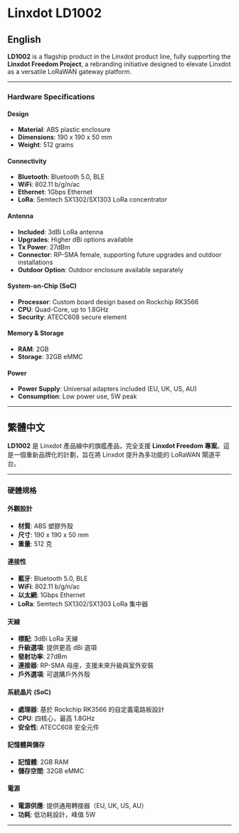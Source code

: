 # Linxdot LD1002

## English

**LD1002** is a flagship product in the Linxdot product line, fully supporting the **Linxdot Freedom Project**, a rebranding initiative designed to elevate Linxdot as a versatile LoRaWAN gateway platform.

---

### Hardware Specifications

#### **Design**
- **Material**: ABS plastic enclosure  
- **Dimensions**: 190 x 190 x 50 mm  
- **Weight**: 512 grams  

#### **Connectivity**
- **Bluetooth**: Bluetooth 5.0, BLE  
- **WiFi**: 802.11 b/g/n/ac  
- **Ethernet**: 1Gbps Ethernet  
- **LoRa**: Semtech SX1302/SX1303 LoRa concentrator  

#### **Antenna**
- **Included**: 3dBi LoRa antenna  
- **Upgrades**: Higher dBi options available  
- **Tx Power**: 27dBm  
- **Connector**: RP-SMA female, supporting future upgrades and outdoor installations  
- **Outdoor Option**: Outdoor enclosure available separately  

#### **System-on-Chip (SoC)**
- **Processor**: Custom board design based on Rockchip RK3566  
- **CPU**: Quad-Core, up to 1.8GHz  
- **Security**: ATECC608 secure element  

#### **Memory & Storage**
- **RAM**: 2GB  
- **Storage**: 32GB eMMC  

#### **Power**
- **Power Supply**: Universal adapters included (EU, UK, US, AU)  
- **Consumption**: Low power use, 5W peak  

---

## 繁體中文

**LD1002** 是 Linxdot 產品線中的旗艦產品，完全支援 **Linxdot Freedom 專案**。這是一個重新品牌化的計劃，旨在將 Linxdot 提升為多功能的 LoRaWAN 閘道平台。

---

### 硬體規格

#### **外觀設計**
- **材質**: ABS 塑膠外殼  
- **尺寸**: 190 x 190 x 50 mm  
- **重量**: 512 克  

#### **連接性**
- **藍牙**: Bluetooth 5.0, BLE  
- **WiFi**: 802.11 b/g/n/ac  
- **以太網**: 1Gbps Ethernet  
- **LoRa**: Semtech SX1302/SX1303 LoRa 集中器  

#### **天線**
- **標配**: 3dBi LoRa 天線  
- **升級選項**: 提供更高 dBi 選項  
- **發射功率**: 27dBm  
- **連接器**: RP-SMA 母座，支援未來升級與室外安裝  
- **戶外選項**: 可選購戶外外殼  

#### **系統晶片 (SoC)**
- **處理器**: 基於 Rockchip RK3566 的自定義電路板設計  
- **CPU**: 四核心，最高 1.8GHz  
- **安全性**: ATECC608 安全元件  

#### **記憶體與儲存**
- **記憶體**: 2GB RAM  
- **儲存空間**: 32GB eMMC  

#### **電源**
- **電源供應**: 提供通用轉接器（EU, UK, US, AU）  
- **功耗**: 低功耗設計，峰值 5W  

---